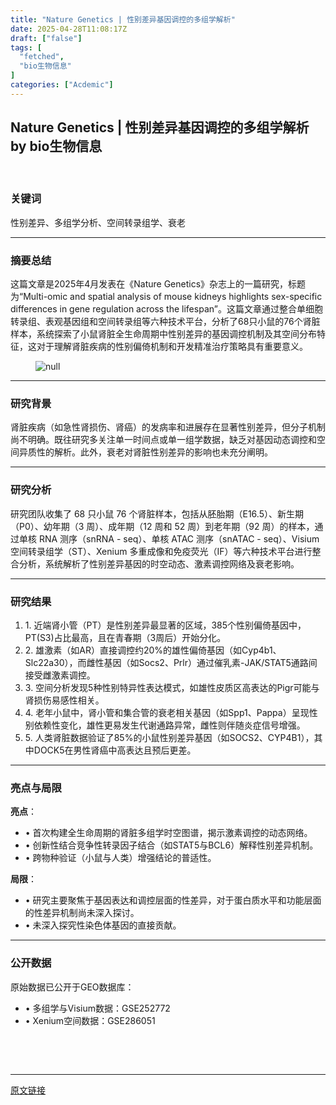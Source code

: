 ```yaml
---
title: "Nature Genetics | 性别差异基因调控的多组学解析"
date: 2025-04-28T11:08:17Z
draft: ["false"]
tags: [
  "fetched",
  "bio生物信息"
]
categories: ["Acdemic"]
---
```

Nature Genetics | 性别差异基因调控的多组学解析 by bio生物信息
------
<div><p data-pm-slice="0 0 []"><span leaf=""> </span></p><section><h3 data-heading="true"><strong><span leaf="">关键词</span></strong></h3><p><span leaf="">性别差异、多组学分析、空间转录组学、衰老</span></p><hr><h3 data-heading="true"><strong><span leaf="">摘要总结</span></strong></h3><p><span leaf="">这篇文章是2025年4月发表在《Nature Genetics》杂志上的一篇研究，标题为“Multi-omic and spatial analysis of mouse kidneys highlights sex-specific differences in gene regulation across the lifespan”。这篇文章通过整合单细胞转录组、表观基因组和空间转录组等六种技术平台，分析了68只小鼠的76个肾脏样本，系统探索了小鼠肾脏全生命周期中性别差异的基因调控机制及其空间分布特征，这对于理解肾脏疾病的性别偏倚机制和开发精准治疗策略具有重要意义。</span></p><figure><span leaf=""><img data-src="https://mmbiz.qpic.cn/sz_mmbiz_png/F59anLUOVI8E5DKAFVFaHY5rXmfdjWeYWflbEaibnc0fibibDy4m1SibqTuUROcCrCgvgbFQzickQMV8ibuwE8AicqHfQ/640?wx_fmt=png&amp;from=appmsg" data-ratio="0.6972222222222222" data-type="png" data-w="1080" title="null" data-imgfileid="100002556" src="https://mmbiz.qpic.cn/sz_mmbiz_png/F59anLUOVI8E5DKAFVFaHY5rXmfdjWeYWflbEaibnc0fibibDy4m1SibqTuUROcCrCgvgbFQzickQMV8ibuwE8AicqHfQ/640?wx_fmt=png&amp;from=appmsg"></span><figcaption></figcaption></figure><hr><h3 data-heading="true"><strong><span leaf="">研究背景</span></strong></h3><p><span leaf="">肾脏疾病（如急性肾损伤、肾癌）的发病率和进展存在显著性别差异，但分子机制尚不明确。既往研究多关注单一时间点或单一组学数据，缺乏对基因动态调控和空间异质性的解析。此外，衰老对肾脏性别差异的影响也未充分阐明。</span></p><hr><h3 data-heading="true"><strong><span leaf="">研究分析</span></strong></h3><p><span leaf="">研究团队收集了 68 只小鼠 76 个肾脏样本，包括从胚胎期（E16.5）、新生期（P0）、幼年期（3 周）、成年期（12 周和 52 周）到老年期（92 周）的样本，通过单核 RNA 测序（snRNA - seq）、单核 ATAC 测序（snATAC - seq）、Visium 空间转录组学（ST）、Xenium 多重成像和免疫荧光（IF）等六种技术平台进行整合分析，系统解析了性别差异基因的时空动态、激素调控网络及衰老影响。</span></p><hr><h3 data-heading="true"><strong><span leaf="">研究结果</span></strong></h3><ol><li><section><span leaf="">1. 近端肾小管（PT）是性别差异最显著的区域，385个性别偏倚基因中，PT(S3)占比最高，且在青春期（3周后）开始分化。</span></section></li><li><section><span leaf="">2. 雄激素（如AR）直接调控约20%的雄性偏倚基因（如Cyp4b1、Slc22a30），而雌性基因（如Socs2、Prlr）通过催乳素-JAK/STAT5通路间接受雌激素调控。</span></section></li><li><section><span leaf="">3. 空间分析发现5种性别特异性表达模式，如雄性皮质区高表达的Pigr可能与肾损伤易感性相关。</span></section></li><li><section><span leaf="">4. 老年小鼠中，肾小管和集合管的衰老相关基因（如Spp1、Pappa）呈现性别依赖性变化，雄性更易发生代谢通路异常，雌性则伴随炎症信号增强。</span></section></li><li><section><span leaf="">5. 人类肾脏数据验证了85%的小鼠性别差异基因（如SOCS2、CYP4B1），其中DOCK5在男性肾癌中高表达且预后更差。</span></section></li></ol><hr><h3 data-heading="true"><strong><span leaf="">亮点与局限</span></strong></h3><p><strong><span leaf="">亮点</span></strong><span leaf="">：</span></p><ul><li><section><span leaf="">• 首次构建全生命周期的肾脏多组学时空图谱，揭示激素调控的动态网络。</span></section></li><li><section><span leaf="">• 创新性结合竞争性转录因子结合（如STAT5与BCL6）解释性别差异机制。</span></section></li><li><section><span leaf="">• 跨物种验证（小鼠与人类）增强结论的普适性。</span></section></li></ul><p><strong><span leaf="">局限</span></strong><span leaf="">：</span></p><ul><li><section><span leaf="">• 研究主要聚焦于基因表达和调控层面的性差异，对于蛋白质水平和功能层面的性差异机制尚未深入探讨。</span></section></li><li><section><span leaf="">• 未深入探究性染色体基因的直接贡献。</span></section></li></ul><hr><h3 data-heading="true"><strong><span leaf="">公开数据</span></strong></h3><p><span leaf="">原始数据已公开于GEO数据库：</span></p><ul><li><section><span leaf="">• 多组学与Visium数据：GSE252772</span></section></li><li><section><span leaf="">• Xenium空间数据：GSE286051</span></section></li></ul></section><p><span leaf=""> </span></p><section><span leaf=""><br></span></section><p><mp-style-type data-value="3"></mp-style-type></p></div>  
<hr>
<a href="https://mp.weixin.qq.com/s/8RIuIuWfyFwDfRqADbsnOw",target="_blank" rel="noopener noreferrer">原文链接</a>
